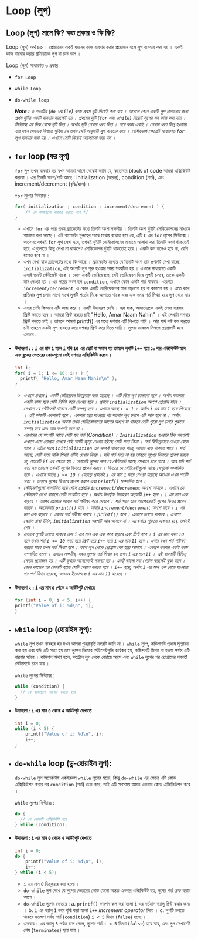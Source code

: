 # Loop (লুপ)

## Loop (লুপ) মানে কি? কত প্রকার ও কি কি?

Loop (লুপ) অর্থ চক্র । প্রোগ্রামের একই ধরনের কাজ বারবার করার প্রয়োজন হলে লুপ ব্যবহার করা হয় । একই কাজ বারবার করার প্রক্রিয়াকে লুপ বা চক্র বলে ।

Loop (লুপ) সাধারণত ৩ প্রকার

- `for Loop`
- `while Loop`
- `do-while loop`

  <i><b>Note :</b> ৩ নম্বরটির (`do-while`) কাজ প্রথম দুটি দিয়েই করা যায় । আসলে কোন একটি লুপ চালানোর জন্য প্রথম দুটির একটি ব্যবহার করলেই হয় । প্রথমের দুটি (`for` এবং `while`) দিয়েই লুপের সব কাজ করা যায় । সিন্ট্যাক্স এর দিক থেকে দুটি ভিন্ন । অর্থাৎ দুটি লেখার ধরণ ভিন্ন । তবে কাজ একই । লেখার ধরণ ভিন্ন হওয়ায় যার যখন যেভাবে লিখতে সুবিধা সে তখন সেই অনুযায়ী লুপ ব্যবহার করে । বেশিরভাগ ক্ষেত্রেই সাধারণত `for` লুপ ব্যবহার করা হয় । এখানে সেটি নিয়েই আলোচনা করা হল ।</i>

- ## `for` loop (ফর লুপ)

  `for` লুপ তখন ব্যবহার হয় যখন আমরা আগে থেকেই জানি যে, কতোবার block of code আমরা এক্সিকিউট করবো । এর তিনটি অংশ/পার্ট আছে : initialization (আরম্ভ), condition (শর্ত), এবং increment/decrement (বৃদ্ধি/হ্রাস) ।

  `for` লুপের সিন্ট্যাক্স :

  ```c
  for( initialization ; condition ; increment/decrement ) {
      /* যে কাজগুলো বারবার করতে হবে */
  }
  ```

  - এখানে `for` এর পরে প্রথম ব্র্যাকেটের মধ্যে তিনটি অংশ লক্ষনীয় । তিনটি অংশ দুইটি সেমিকোলনের মাধ্যমে আলাদা করা আছে । এই ব্যাপারটা গুরুত্বের সাথে মাথায় রাখতে হবে যে, এটি `C` এর `for` লুপের সিন্ট্যাক্স । অতএব: যখনই `for` লুপ লেখা হবে, তখনই দুইটি সেমিকোলনের মাধ্যমে আলাদা করা তিনটি অংশ থাকতেই হবে, এগুলোতে কিছু লেখা না থাকলেও সেমিকোলন দুইটি থাকতেই হবে । একটি কম হলেও হবে না, বেশি হলেও হবে না ।
  - এখন দেখা যাক ব্র্যাকেটের মধ্যে কি আছে । ব্র্যাকেটের মধ্যের যে তিনটি অংশ তার প্রথমটি দেখা যাচ্ছে `initialization`, এই অংশটি লুপ শুরু হওয়ার সময় সংঘটিত হয় । এখানে সাধারণত একটি এসাইনমেন্ট স্টেটমেন্ট থাকে । কোন একটি ভেরিয়েবলে, যেই ভেরিয়েবল দিয়ে লুপটি চলবে, তাকে একটি মান দেওয়া হয় । এর পরের অংশ হল `condition`, এখানে কোন একটি শর্ত থাকবে। এরপরে `increment/decrement`, এ কোন একটি ভেরিয়েবলের মান বাড়ানো হয় বা কমানো হয় । এতে করে প্রতিবার লুপ চলার সাথে সাথে লুপটি শর্তের দিকে আগাতে থাকে এবং এক সময় শর্ত মিথ্যা হয়ে লুপ থেমে যায় ।
  - এবার দেখি কিভাবে এটি কাজ করে । একটি উদাহরণ দেখি । ধরা যাক, আমাদেরকে একই লেখা বারবার প্রিন্ট করতে হবে । আমরা প্রিন্ট করতে চাই "Hello, Amar Naam Nahin" । এই লেখাটা দশবার প্রিন্ট করতে চাই । তাহলে আমরা printf() এর মধ্যে দশবার এটি লিখতে পারি । আর যদি কষ্ট কম করতে চাই তাহলে একটা লুপ ব্যবহার করে দশবার প্রিন্ট করে দিতে পারি । লুপের মাধ্যমে লিখলে প্রোগ্রামটি হবে এরকম :

- #### উদাহরণ ১ : `i` এর মান `1` হলে `i` যদি `10` এর ছোট বা সমান হয় তাহলে লুপটি `i++` হয়ে ১০ বার এক্সিকিউট হবে এবং ব্লকের ভেতরের কোডগুলো সেই দশবার এক্সিকিউট করবে ।

  ```c
  int i;
  for( i = 1; i <= 10; i++ ) {
    printf( "Hello, Amar Naam Nahin\n" );
  }
  ```

  - <i>এখানে প্রথমে `i` একটি ভেরিয়েবল ডিক্লেয়ার করা হয়েছে । এটি দিয়ে লুপ চালানো হবে । অর্থাৎ কতবার একটি কাজ হবে সেটি নির্দিষ্ট করে দেওয়া হবে । প্রথমে `initialization` অংশে প্রোগ্রাম যাবে । সেখানে যে স্টেটমেন্ট থাকবে সেটি সম্পন্ন হবে । এখানে আছে `i = 1` । অর্থাৎ `i` এর মান `1` হয়ে গিয়েছে । এই কাজটি একবারই হবে । একবার হয়ে যাওয়ার পর যতবার লুপ চলবে এটি আর হবে না । অর্থাৎ `initialization` অথবা প্রথম সেমিকোলনের আগের অংশে যা থাকবে সেটি পুরো লুপ চলার শুরুতে সম্পন্ন হবে এবং আর কখনই হবে না ।</i>
  - <i>এরপরের যে অংশটি আছে সেটি হল শর্ত (Condition) । `Initialization` হওয়ার ঠিক পরপরই এখানে এসে প্রোগ্রাম দেখবে যেই শর্তটি জুড়ে দেওয়া হইছে সেটি সত্য কিনা । শর্ত বিভিন্নভাবে দেওয়া যেতে পারে । এটার সাথে `initialization` এর সম্পর্ক থাকতেও পারে, আবার নাও থাকতে পারে । শর্ত আছে, সেটি সত্য নাকি মিথ্যা এটিই দেখার বিষয় । যদি শর্ত সত্য না হয় তাহলে লুপের ভিতরে প্রবেশ করবে না, যেমনটি `if` এর ক্ষেত্রে হয় । সরাসরি লুপের পরে যে স্টেটমেন্ট আছে সেখানে চলে যাবে । আর যদি শর্ত সত্য হয় তাহলে তখনই লুপের ভিতরে প্রবেশ করবে । ভিতরে যে স্টেটমেন্টগুলো আছে সেগুলো সম্পাদিত হবে । এখানে আছে `i <= 10` । যেহেতু প্রথমেই `i` এর মান `1` করে নেওয়া হয়েছে অতএব এখন শর্তটি সত্য । তাহলে লুপের ভিতরে প্রবেশ করবে এবং `printf()` সম্পাদিত হবে ।</i>
  - <i>স্টেটমেন্টগুলো সম্পাদিত হয়ে গেলে প্রোগ্রাম `increment/decrement` অংশে আসবে । এখানে যে স্টেটমেন্ট লেখা থাকবে সেটি সংঘটিত হবে । অর্থাৎ উপর্যুক্ত উদাহরণ অনুযায়ী `i++` হবে । `i` এর মান এক বাড়বে । এরপর প্রোগ্রাম আবার শর্ত পরীক্ষা করে দেখবে । শর্ত সত্য হলে আগেরমতই লুপের ভিতর প্রবেশ করবে । আরেকবার `printf()` হবে । আবার `increment/decrement` অংশে যাবে । `i` এর মান এক বাড়বে । এরপর শর্ত পরীক্ষা করবে । `printf()` হবে । এভাবে চলতে থাকবে । এখানে খেয়াল রাখা উচিৎ, `initialization` অংশটি আর আসবে না । একেবারে শুরুতে একবার হবে, তখনই শেষ ।</i>
  - <i>এভাবে লুপটি চলতে থাকবে এবং `i` এর মান এক এক করে বাড়বে এবং প্রিন্ট হবে । `i` এর মান যখন `10` হবে তখন শর্ত `i <= 10` সত্য হয়ে প্রিন্ট হয়ে `i++` হয়ে `i` এর মান `11` হবে । এবার যখন শর্ত পরীক্ষা করতে যাবে তখন শর্ত মিথ্যা হবে । ফলে লুপ থেকে প্রোগ্রাম বের হয়ে আসবে । এভাবে দশবার একই কাজ সম্পাদিত হলো । এখানে লক্ষনীয়, যখন লুপের শর্ত মিথ্যা হল তখন `i` এর মান `11` । এই ধারণাটি বিভিন্ন ক্ষেত্রে প্রয়োজন হয় । এটি বুঝতে অনেকেরই সমস্যা হয় । একটু ভালো মত খেয়াল করলেই বুঝা যাবে । কোন কাজের পর কোনটি হচ্ছে সেটি খেয়াল করতে হবে । `i++` হয়ে, অর্থাৎ `i` এর মান এক বেড়ে যাওয়ার পর শর্ত মিথ্যা হয়েছে, অতএব ইতোমধ্যে `i` এর মান `11` হয়েছে ।</i>

- #### উদাহরণ ২ : `i` এর মান `0` থেকে `4` আউটপুট দেখাতে

  ```c
  for (int i = 0; i < 5; i++) {
  printf("Value of i: %d\n", i);
  }
  ```

- ## `while` loop (হোয়াইল লুপ):

  `while` লুপ তখন ব্যবহার হয় যখন আমরা পুনরাবৃত্তি নম্বরটি জানি না । `while` লুপে, কন্ডিশনটি প্রথমে মূল্যায়ন করা হয় এবং যদি এটি সত্য হয় তবে লুপের ভিতরে স্টেটমেন্টগুলি কার্যকর হয়, কন্ডিশনটি মিথ্যা না হওয়া পর্যন্ত এটি বারবার ঘটবে । কন্ডিশন মিথ্যা হলে, কন্ট্রোল লুপ থেকে বেরিয়ে আসে এবং `while` লুপের পর প্রোগ্রামের পরবর্তী স্টেটমেন্টে চলে যায় ।

  `while` লুপের সিন্ট্যাক্স :

  ```c
  while (condition) {
    // যে কাজগুলো বারবার করতে হবে
  }

  ```

- #### উদাহরণ : `i` এর মান `0` থেকে `4` আউটপুট দেখাতে

  ```c
  int i = 0;
  while (i < 5) {
      printf("Value of i: %d\n", i);
      i++;
  }
  ```

- ## `do-while` loop (ডু-হোয়াইল লুপ):

  `do-while` লুপ অনেকটাই একইরকম `while` লুপের মতো, কিন্তু `do-while` এর ক্ষেত্রে এটি কোড এক্সিকিউশন করার পর `condition` (শর্ত) চেক করে, তাই এটি সবসময় অন্তত একবার কোড এক্সিকিউশন করে ।

  `while` লুপের সিন্ট্যাক্স :

  ```c
  do {
    // যে কোডটি এক্সিকিউট হবে
  } while (condition);
  ```

- #### উদাহরণ : `i` এর মান `0` থেকে `4` আউটপুট দেখাতে

  ```c
  int i = 0;
  do {
      printf("Value of i: %d\n", i);
      i++;
  } while (i < 5);
  ```

  - `i` এর মান `0` ডিক্লেয়ার করা হলো ।
  - `do-while` লুপ দেখে যে লুপের ভেতরের কোড যেনো অন্তত একবার এক্সিকিউট হয়, লুপের শর্ত চেক করার আগে ।
  - `do-while` লুপের ভেতরে :
    a. `printf()` ফাংশন কল করা হলো `i` এর বর্তমান ভ্যালু প্রিন্ট করার জন্য ।
    b. `i` এর ভ্যালু `1` করে বৃদ্ধি করা হলো `i++` <i>increment operator</i> দিয়ে ।
    c. লুপটি চলতে থাকবে যতক্ষণ পর্যন্ত শর্ত (`condition`) `i < 5` মিথ্যা (`false`) হচ্ছে ।
  - একবার `i` এর ভ্যালু `5` পর্যন্ত চলে গেলে, লুপের শর্ত `i < 5` মিথ্যা (`false`) হয়ে যায়, এবং লুপ সেখানেই শেষ (`terminates`) হয়ে যায় ।
